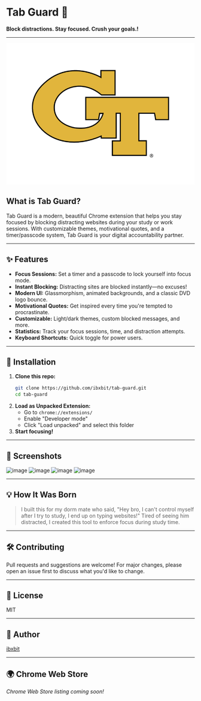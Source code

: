  # Tab Guard 🔐 
 
**Block distractions. Stay focused. Crush your goals.!**  
       
---        
          
![Tab Guard Logo](assets/tab-guard-logo.png)    
  
## What is Tab Guard? 
Tab Guard is a modern, beautiful Chrome extension that helps you stay focused by blocking distracting websites during your study or work sessions. With customizable themes, motivational quotes, and a timer/passcode system, Tab Guard is your digital accountability partner.  
          
---                        
                           
## ✨ Features                
- **Focus Sessions:** Set a timer and a passcode to lock yourself into focus mode.                      
- **Instant Blocking:** Distracting sites are blocked instantly—no excuses!                
- **Modern UI:** Glassmorphism, animated backgrounds, and a classic DVD logo bounce.                
- **Motivational Quotes:** Get inspired every time you're tempted to procrastinate.              
- **Customizable:** Light/dark themes, custom blocked messages, and more.           
- **Statistics:** Track your focus sessions, time, and distraction attempts.            
- **Keyboard Shortcuts:** Quick toggle for power users.      
          
---      
     
   
## 🚀 Installation  
1. **Clone this repo:**   
   ```bash
   git clone https://github.com/ibxbit/tab-guard.git  
   cd tab-guard 
   ```
2. **Load as Unpacked Extension:**
   - Go to `chrome://extensions/`
   - Enable "Developer mode"
   - Click "Load unpacked" and select this folder
3. **Start focusing!**

---

## 📸 Screenshots
![image](https://github.com/user-attachments/assets/d269cbd9-06c6-4d85-9636-560894b2640a)
![image](https://github.com/user-attachments/assets/e1bd22b3-7dbb-46cf-97c1-4cc4371e3e4e)
![image](https://github.com/user-attachments/assets/ca94637d-2216-4274-9c1f-cb78446b0737)
![image](https://github.com/user-attachments/assets/dcd55868-e5d7-4c89-a6cb-915745d6d231)



---

## 💡 How It Was Born
> I built this for my dorm mate who said, "Hey bro, I can't control myself after I try to study, I end up on typing websites!" Tired of seeing him distracted, I created this tool to enforce focus during study time.

---

## 🛠️ Contributing 
Pull requests and suggestions are welcome! For major changes, please open an issue first to discuss what you'd like to change.

---

## 📄 License
MIT

---

## 👤 Author
[ibxbit](https://github.com/ibxbit)

---

## 🌍 Chrome Web Store
_Chrome Web Store listing coming soon!_
